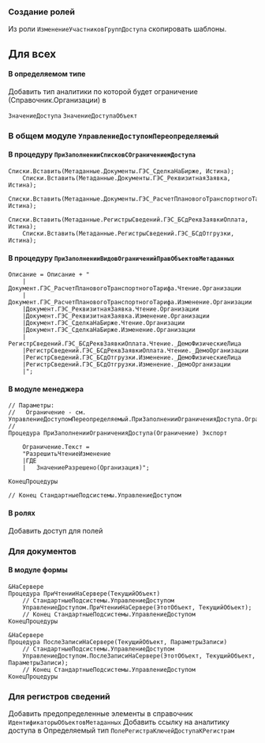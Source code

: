### Создание ролей
Из роли `ИзменениеУчастниковГруппДоступа` скопировать шаблоны.

## Для всех

#### В определяемом типе
Добавить тип аналитики по которой будет ограничение (Справочник.Организации) в

`ЗначениеДоступа`
`ЗначениеДоступаОбъект`

### В общем модуле `УправлениеДоступомПереопределяемый`

#### В процедуру `ПриЗаполненииСписковСОграничениемДоступа`

	Списки.Вставить(Метаданные.Документы.ГЭС_СделкаНаБирже, Истина);
		Списки.Вставить(Метаданные.Документы.ГЭС_РеквизитнаяЗаявка, Истина);
		Списки.Вставить(Метаданные.Документы.ГЭС_РасчетПлановогоТранспортногоТарифа, Истина);
		Списки.Вставить(Метаданные.РегистрыСведений.ГЭС_БСдРеквЗаявкиОплата, Истина);
		Списки.Вставить(Метаданные.РегистрыСведений.ГЭС_БСдОтгрузки, Истина);


#### В процедуру `ПриЗаполненииВидовОграниченийПравОбъектовМетаданных`
	Описание = Описание + "
		|Документ.ГЭС_РасчетПлановогоТранспортногоТарифа.Чтение.Организации
		|Документ.ГЭС_РасчетПлановогоТранспортногоТарифа.Изменение.Организации
		|Документ.ГЭС_РеквизитнаяЗаявка.Чтение.Организации
		|Документ.ГЭС_РеквизитнаяЗаявка.Изменение.Организации
		|Документ.ГЭС_СделкаНаБирже.Чтение.Организации
		|Документ.ГЭС_СделкаНаБирже.Изменение.Организации
		|РегистрСведений.ГЭС_БСдРеквЗаявкиОплата.Чтение._ДемоФизическиеЛица
		|РегистрСведений.ГЭС_БСдРеквЗаявкиОплата.Чтение._ДемоОрганизации
		|РегистрСведений.ГЭС_БСдОтгрузки.Изменение._ДемоФизическиеЛица
		|РегистрСведений.ГЭС_БСдОтгрузки.Изменение._ДемоОрганизации
		|";

#### В модуле менеджера

	// Параметры:
	//   Ограничение - см. УправлениеДоступомПереопределяемый.ПриЗаполненииОграниченияДоступа.Ограничение.
	//
	Процедура ПриЗаполненииОграниченияДоступа(Ограничение) Экспорт
		
		Ограничение.Текст =
		"РазрешитьЧтениеИзменение
		|ГДЕ
		|	ЗначениеРазрешено(Организация)";
		
	КонецПроцедуры
	
	// Конец СтандартныеПодсистемы.УправлениеДоступом

#### В ролях

Добавить доступ для полей


### Для документов
#### В модуле формы

	&НаСервере
	Процедура ПриЧтенииНаСервере(ТекущийОбъект)
		// СтандартныеПодсистемы.УправлениеДоступом
		УправлениеДоступом.ПриЧтенииНаСервере(ЭтотОбъект, ТекущийОбъект);
		// Конец СтандартныеПодсистемы.УправлениеДоступом
	КонецПроцедуры

	&НаСервере
	Процедура ПослеЗаписиНаСервере(ТекущийОбъект, ПараметрыЗаписи)
		// СтандартныеПодсистемы.УправлениеДоступом
		УправлениеДоступом.ПослеЗаписиНаСервере(ЭтотОбъект, ТекущийОбъект, ПараметрыЗаписи);
		// Конец СтандартныеПодсистемы.УправлениеДоступом
	КонецПроцедуры 

### Для регистров сведений

Добавить предопределенные элементы в справочник `ИдентификаторыОбъектовМетаданных`
Добавить ссылку на аналитику доступа в Определяемый тип `ПолеРегистраКлючейДоступаКРегистрам`